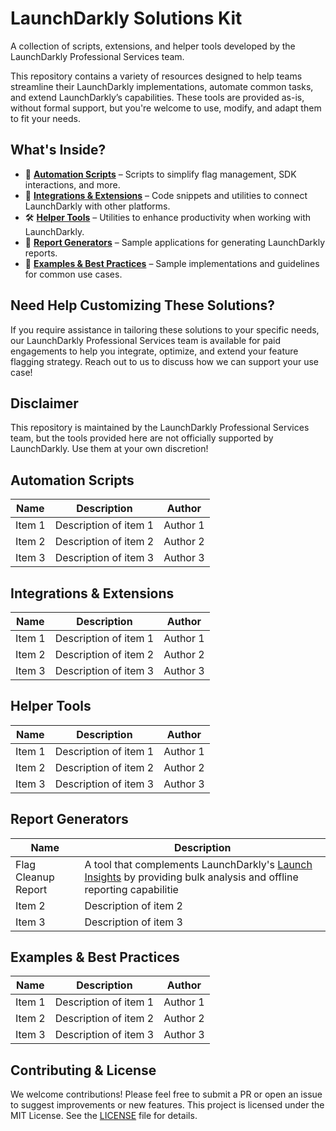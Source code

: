 # LaunchDarkly Solutions Kit
A collection of scripts, extensions, and helper tools developed by the LaunchDarkly Professional Services team.

This repository contains a variety of resources designed to help teams streamline their LaunchDarkly implementations, automate common tasks, and extend LaunchDarkly’s capabilities. These tools are provided as-is, without formal support, but you're welcome to use, modify, and adapt them to fit your needs.

## What's Inside?
- 🚀 [**Automation Scripts**](./automation-scripts) – Scripts to simplify flag management, SDK interactions, and more.
- 🔌 [**Integrations & Extensions**](./integrations-extensions) – Code snippets and utilities to connect LaunchDarkly with other platforms.
- 🛠 [**Helper Tools**](./helper-tools) – Utilities to enhance productivity when working with LaunchDarkly.
- 📄  [**Report Generators**]() – Sample applications for generating LaunchDarkly reports.
- 📖 [**Examples & Best Practices**](./examples-best-practices) – Sample implementations and guidelines for common use cases.


## Need Help Customizing These Solutions?
If you require assistance in tailoring these solutions to your specific needs, our LaunchDarkly Professional Services team is available for paid engagements to help you integrate, optimize, and extend your feature flagging strategy. Reach out to us to discuss how we can support your use case!

## Disclaimer
This repository is maintained by the LaunchDarkly Professional Services team, but the tools provided here are not officially supported by LaunchDarkly. Use them at your own discretion!

## Automation Scripts
| Name  | Description | Author |
|-------|------------|-------------|
| Item 1 | Description of item 1 | Author 1 |
| Item 2 | Description of item 2 | Author 2 |
| Item 3 | Description of item 3 | Author 3 |

## Integrations & Extensions
| Name  | Description | Author |
|-------|------------|-------------|
| Item 1 | Description of item 1 | Author 1 |
| Item 2 | Description of item 2 | Author 2 |
| Item 3 | Description of item 3 | Author 3 |   

## Helper Tools
| Name  | Description | Author |
|-------|------------|-------------|
| Item 1 | Description of item 1 | Author 1 |
| Item 2 | Description of item 2 | Author 2 |
| Item 3 | Description of item 3 | Author 3 |

## Report Generators
| Name  | Description | 
|-------|------------|
| Flag Cleanup Report | A tool that complements LaunchDarkly's [Launch Insights](https://docs.launchdarkly.com/home/getting-started/launch-insights) by providing bulk analysis and offline reporting capabilitie |
| Item 2 | Description of item 2 |
| Item 3 | Description of item 3 |

## Examples & Best Practices
| Name  | Description | Author |
|-------|------------|-------------|
| Item 1 | Description of item 1 | Author 1 |
| Item 2 | Description of item 2 | Author 2 |
| Item 3 | Description of item 3 | Author 3 |

## Contributing & License
We welcome contributions! Please feel free to submit a PR or open an issue to suggest improvements or new features.
This project is licensed under the MIT License. See the [LICENSE](LICENSE) file for details.
